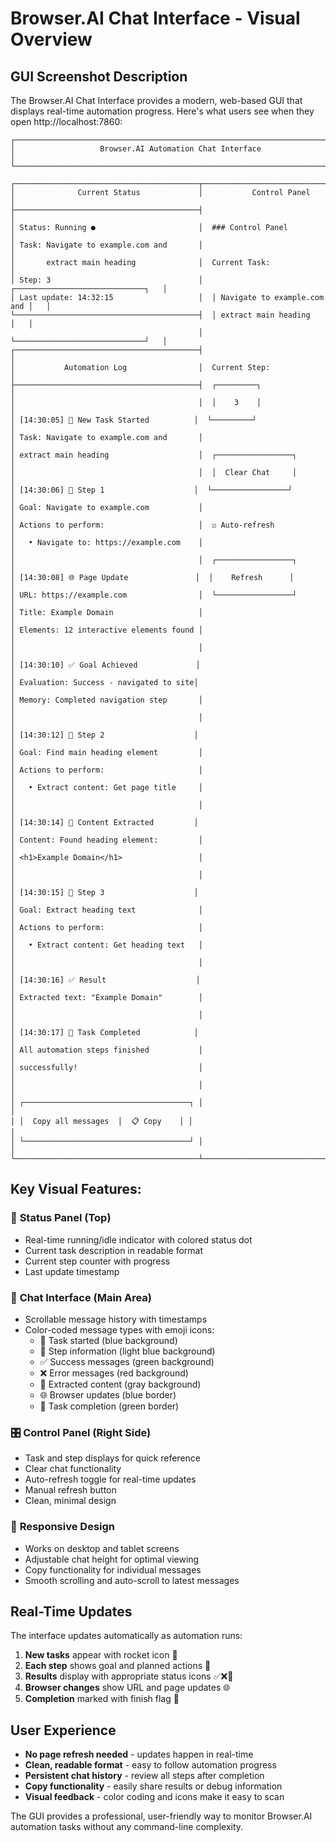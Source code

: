 # Browser.AI Chat Interface - Visual Overview

## GUI Screenshot Description

The Browser.AI Chat Interface provides a modern, web-based GUI that displays real-time automation progress. Here's what users see when they open http://localhost:7860:

```
┌─────────────────────────────────────────────────────────────────────────────┐
│                   Browser.AI Automation Chat Interface                     │
└─────────────────────────────────────────────────────────────────────────────┘

┌─────────────────────────────────────────┬───────────────────────────────────┐
│              Current Status             │           Control Panel          │
├─────────────────────────────────────────┤                                   │
│ Status: Running ●                       │  ### Control Panel               │
│ Task: Navigate to example.com and       │                                   │
│       extract main heading              │  Current Task:                    │
│ Step: 3                                 │  ┌─────────────────────────────┐   │
│ Last update: 14:32:15                   │  │ Navigate to example.com and │   │
└─────────────────────────────────────────┤  │ extract main heading        │   │
                                          │  └─────────────────────────────┘   │
┌─────────────────────────────────────────┤                                   │
│           Automation Log                │  Current Step:                    │
├─────────────────────────────────────────┤  ┌─────────┐                       │
│                                         │  │    3    │                       │
│ [14:30:05] 🚀 New Task Started          │  └─────────┘                       │
│ Task: Navigate to example.com and       │                                   │
│ extract main heading                    │  ┌─────────────────┐               │
│                                         │  │  Clear Chat     │               │
│ [14:30:06] 🎯 Step 1                    │  └─────────────────┘               │
│ Goal: Navigate to example.com           │                                   │
│ Actions to perform:                     │  ☑ Auto-refresh                   │
│   • Navigate to: https://example.com    │                                   │
│                                         │  ┌─────────────────┐               │
│ [14:30:08] 🌐 Page Update               │  │    Refresh      │               │
│ URL: https://example.com                │  └─────────────────┘               │
│ Title: Example Domain                   │                                   │
│ Elements: 12 interactive elements found │                                   │
│                                         │                                   │
│ [14:30:10] ✅ Goal Achieved             │                                   │
│ Evaluation: Success - navigated to site│                                   │
│ Memory: Completed navigation step       │                                   │
│                                         │                                   │
│ [14:30:12] 🎯 Step 2                    │                                   │
│ Goal: Find main heading element         │                                   │
│ Actions to perform:                     │                                   │
│   • Extract content: Get page title     │                                   │
│                                         │                                   │
│ [14:30:14] 📄 Content Extracted         │                                   │
│ Content: Found heading element:         │                                   │
│ <h1>Example Domain</h1>                 │                                   │
│                                         │                                   │
│ [14:30:15] 🎯 Step 3                    │                                   │
│ Goal: Extract heading text              │                                   │
│ Actions to perform:                     │                                   │
│   • Extract content: Get heading text   │                                   │
│                                         │                                   │
│ [14:30:16] ✅ Result                    │                                   │
│ Extracted text: "Example Domain"        │                                   │
│                                         │                                   │
│ [14:30:17] 🏁 Task Completed            │                                   │
│ All automation steps finished           │                                   │
│ successfully!                           │                                   │
│                                         │                                   │
│ ┌─────────────────────────────────────┐ │                                   │
│ │  Copy all messages  │  📋 Copy    │ │                                   │
│ └─────────────────────────────────────┘ │                                   │
└─────────────────────────────────────────┴───────────────────────────────────┘
```

## Key Visual Features:

### 🎨 **Status Panel (Top)**
- Real-time running/idle indicator with colored status dot
- Current task description in readable format  
- Current step counter with progress
- Last update timestamp

### 💬 **Chat Interface (Main Area)**
- Scrollable message history with timestamps
- Color-coded message types with emoji icons:
  - 🚀 Task started (blue background)
  - 🎯 Step information (light blue background) 
  - ✅ Success messages (green background)
  - ❌ Error messages (red background)
  - 📄 Extracted content (gray background)
  - 🌐 Browser updates (blue border)
  - 🏁 Task completion (green border)

### 🎛️ **Control Panel (Right Side)**
- Task and step displays for quick reference
- Clear chat functionality
- Auto-refresh toggle for real-time updates
- Manual refresh button
- Clean, minimal design

### 📱 **Responsive Design**
- Works on desktop and tablet screens
- Adjustable chat height for optimal viewing
- Copy functionality for individual messages
- Smooth scrolling and auto-scroll to latest messages

## Real-Time Updates

The interface updates automatically as automation runs:
1. **New tasks** appear with rocket icon 🚀
2. **Each step** shows goal and planned actions 🎯
3. **Results** display with appropriate status icons ✅❌📄
4. **Browser changes** show URL and page updates 🌐
5. **Completion** marked with finish flag 🏁

## User Experience

- **No page refresh needed** - updates happen in real-time
- **Clean, readable format** - easy to follow automation progress
- **Persistent chat history** - review all steps after completion  
- **Copy functionality** - easily share results or debug information
- **Visual feedback** - color coding and icons make it easy to scan

The GUI provides a professional, user-friendly way to monitor Browser.AI automation tasks without any command-line complexity.